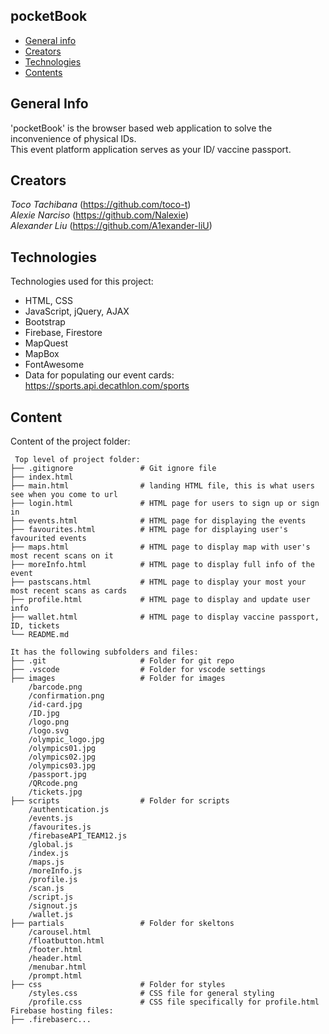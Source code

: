 ## pocketBook

* [General info](#general-info)
* [Creators](#creators)
* [Technologies](#technologies)
* [Contents](#content)

## General Info
'pocketBook' is the browser based web application to solve the inconvenience of physical IDs.  
This event platform application serves as your ID/ vaccine passport.

## Creators
*Toco Tachibana* (https://github.com/toco-t)  
*Alexie Narciso* (https://github.com/Nalexie)  
*Alexander Liu* (https://github.com/A1exander-liU)


## Technologies
Technologies used for this project:
* HTML, CSS
* JavaScript, jQuery, AJAX
* Bootstrap
* Firebase, Firestore
* MapQuest
* MapBox
* FontAwesome
* Data for populating our event cards: https://sports.api.decathlon.com/sports

## Content
Content of the project folder:

```
 Top level of project folder:
├── .gitignore               # Git ignore file
├── index.html
├── main.html                # landing HTML file, this is what users see when you come to url
├── login.html               # HTML page for users to sign up or sign in   
├── events.html              # HTML page for displaying the events
├── favourites.html          # HTML page for displaying user's favourited events
├── maps.html                # HTML page to display map with user's most recent scans on it
├── moreInfo.html            # HTML page to display full info of the event  
├── pastscans.html           # HTML page to display your most your most recent scans as cards
├── profile.html             # HTML page to display and update user info
├── wallet.html              # HTML page to display vaccine passport, ID, tickets
└── README.md

It has the following subfolders and files:
├── .git                     # Folder for git repo
├── .vscode                  # Folder for vscode settings
├── images                   # Folder for images
    /barcode.png
    /confirmation.png
    /id-card.jpg
    /ID.jpg
    /logo.png
    /logo.svg
    /olympic_logo.jpg
    /olympics01.jpg
    /olympics02.jpg
    /olympics03.jpg
    /passport.jpg
    /QRcode.png
    /tickets.jpg          
├── scripts                  # Folder for scripts
    /authentication.js
    /events.js
    /favourites.js
    /firebaseAPI_TEAM12.js
    /global.js
    /index.js
    /maps.js
    /moreInfo.js
    /profile.js
    /scan.js
    /script.js
    /signout.js
    /wallet.js
├── partials                 # Folder for skeltons
    /carousel.html
    /floatbutton.html
    /footer.html
    /header.html
    /menubar.html
    /prompt.html
├── css                      # Folder for styles
    /styles.css              # CSS file for general styling
    /profile.css             # CSS file specifically for profile.html
Firebase hosting files:
├── .firebaserc...


```

<!-- Tips for file naming files and folders:
* use lowercase with no spaces
* use dashes (not underscore) for word separation -->
